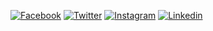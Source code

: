 [![Facebook](https://img.shields.io/badge/-Facebook-3b5998?style=quare&labelColor=3b5998&logo=Facebook&logoColor=white&link=link)](https://www.facebook.com/mzffrcom) 
[![Twitter](https://img.shields.io/badge/-Twitter-1DA1F2?style=flat-quare&labelColor=1DA1F2&logo=Twitter&logoColor=white&link=link)](https://www.twitter.com/mzffrcom) 
[![Instagram](https://img.shields.io/badge/-Instagram-F56040?style=flat-quare&labelColor=F56040&logo=Instagram&logoColor=white&link=link)](https://www.instagram.com/mzffr67) 
[![Linkedin](https://img.shields.io/badge/-Linkedin-2867B2?style=flat-quare&labelColor=2867B2&logo=Linkedin&logoColor=white&link=link)](https://www.linkedin.com/in/mzffrcom)

<!--
**mzffr67/mzffr67** is a ✨ _special_ ✨ repository because its `README.md` (this file) appears on your GitHub profile.

Here are some ideas to get you started:

- 🔭 I’m currently working on ...
- 🌱 I’m currently learning ...
- 👯 I’m looking to collaborate on ...
- 🤔 I’m looking for help with ...
- 💬 Ask me about ...
- 📫 How to reach me: ...
- 😄 Pronouns: ...
- ⚡ Fun fact: ...
-->
